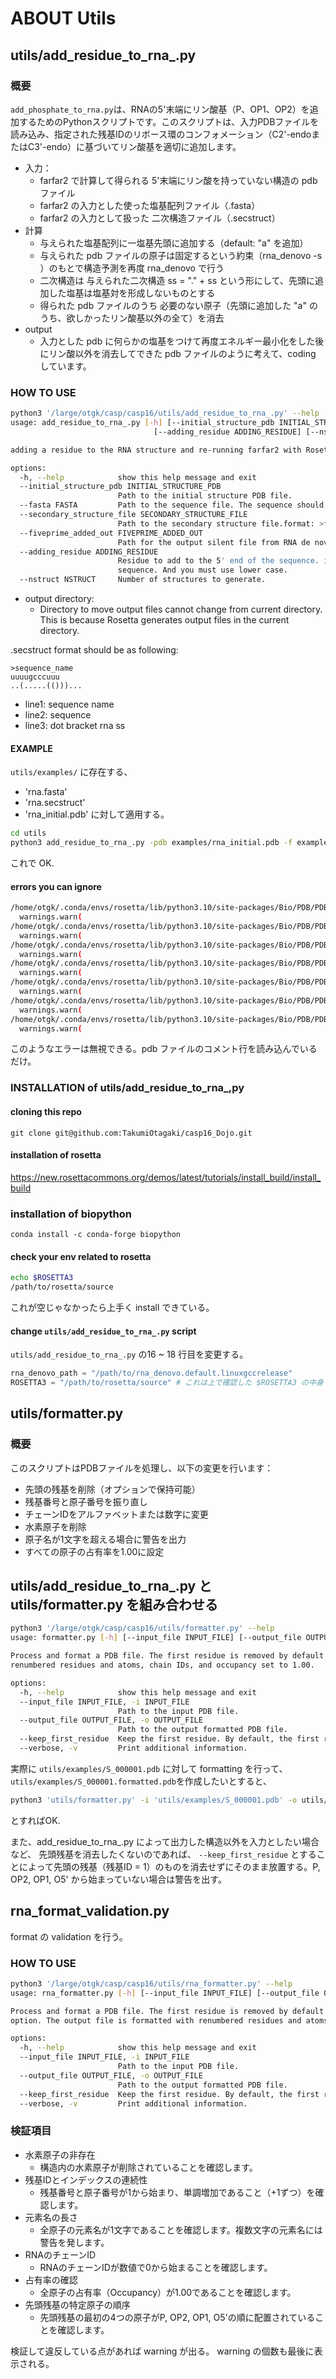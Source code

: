 # ABOUT Utils
## utils/add_residue_to_rna_.py
### 概要
`add_phosphate_to_rna.py`は、RNAの5'末端にリン酸基（P、OP1、OP2）を追加するためのPythonスクリプトです。このスクリプトは、入力PDBファイルを読み込み、指定された残基IDのリボース環のコンフォメーション（C2'-endoまたはC3'-endo）に基づいてリン酸基を適切に追加します。

- 入力：
    - farfar2 で計算して得られる 5'末端にリン酸を持っていない構造の pdb ファイル
    - farfar2 の入力とした使った塩基配列ファイル（.fasta）
    - farfar2 の入力として扱った 二次構造ファイル（.secstruct）
- 計算
    - 与えられた塩基配列に一塩基先頭に追加する（default: "a" を追加）
    - 与えられた pdb ファイルの原子は固定するという約束（rna_denovo -s ）のもとで構造予測を再度 rna_denovo で行う
    - 二次構造は 与えられた二次構造 ss = "." + ss という形にして、先頭に追加した塩基は塩基対を形成しないものとする
    - 得られた pdb ファイルのうち 必要のない原子（先頭に追加した "a" のうち、欲しかったリン酸基以外の全て）を消去
- output
    - 入力とした pdb に何らかの塩基をつけて再度エネルギー最小化をした後にリン酸以外を消去してできた pdb ファイルのように考えて、coding しています。



### HOW TO USE
```sh
python3 '/large/otgk/casp/casp16/utils/add_residue_to_rna_.py' --help
usage: add_residue_to_rna_.py [-h] [--initial_structure_pdb INITIAL_STRUCTURE_PDB] [--fasta FASTA] [--secondary_structure_file SECONDARY_STRUCTURE_FILE] [--fiveprime_added_out FIVEPRIME_ADDED_OUT]
                                [--adding_residue ADDING_RESIDUE] [--nstruct NSTRUCT] [--output_dir OUTPUT_DIR]

adding a residue to the RNA structure and re-running farfar2 with Rosetta, which enables us to predict the RNA tertiary structure with 5 prime phosphate.

options:
  -h, --help            show this help message and exit
  --initial_structure_pdb INITIAL_STRUCTURE_PDB
                        Path to the initial structure PDB file.
  --fasta FASTA         Path to the sequence file. The sequence should be in 'single' FASTA format.
  --secondary_structure_file SECONDARY_STRUCTURE_FILE
                        Path to the secondary structure file.format: >filename sequence secondary structure
  --fiveprime_added_out FIVEPRIME_ADDED_OUT
                        Path for the output silent file from RNA de novo.
  --adding_residue ADDING_RESIDUE
                        Residue to add to the 5' end of the sequence. if you want, you can add more than one residue. However, you should notice all the residues you selected will be attached to the 5' end of the
                        sequence. And you must use lower case.
  --nstruct NSTRUCT     Number of structures to generate.

```
-  output directory: 
    - Directory to move output files cannot change from current directory. This is because Rosetta generates output files in the current directory. 

.secstruct format should be as following:
```.secstruct
>sequence_name
uuuugcccuuu
..(.....(()))...
```
- line1: sequence name
- line2: sequence
- line3: dot bracket rna ss

#### EXAMPLE
`utils/examples/` に存在する、
- 'rna.fasta'
- 'rna.secstruct'
- 'rna_initial.pdb'
に対して適用する。

```sh
cd utils
python3 add_residue_to_rna_.py -pdb examples/rna_initial.pdb -f examples/rna.fasta -ss examples/rna.secstruct -o examples/rna.out -r a -n 2
```
これで OK.


#### errors you can ignore
```sh
/home/otgk/.conda/envs/rosetta/lib/python3.10/site-packages/Bio/PDB/PDBParser.py:388: PDBConstructionWarning: Ignoring unrecognized record '##Begi' at line 1904
  warnings.warn(
/home/otgk/.conda/envs/rosetta/lib/python3.10/site-packages/Bio/PDB/PDBParser.py:388: PDBConstructionWarning: Ignoring unrecognized record 'BINARY' at line 1905
  warnings.warn(
/home/otgk/.conda/envs/rosetta/lib/python3.10/site-packages/Bio/PDB/PDBParser.py:388: PDBConstructionWarning: Ignoring unrecognized record '##End ' at line 1906
  warnings.warn(
/home/otgk/.conda/envs/rosetta/lib/python3.10/site-packages/Bio/PDB/PDBParser.py:388: PDBConstructionWarning: Ignoring unrecognized record 'N_BS 5' at line 1907
  warnings.warn(
/home/otgk/.conda/envs/rosetta/lib/python3.10/site-packages/Bio/PDB/PDBParser.py:388: PDBConstructionWarning: Ignoring unrecognized record 'N_NWC ' at line 1908
  warnings.warn(
/home/otgk/.conda/envs/rosetta/lib/python3.10/site-packages/Bio/PDB/PDBParser.py:388: PDBConstructionWarning: Ignoring unrecognized record 'N_WC 1' at line 1909
  warnings.warn(
/home/otgk/.conda/envs/rosetta/lib/python3.10/site-packages/Bio/PDB/PDBParser.py:388: PDBConstructionWarning: Ignoring unrecognized record 'score ' at line 1910
  warnings.warn(
```
このようなエラーは無視できる。pdb ファイルのコメント行を読み込んでいるだけ。

### INSTALLATION of utils/add_residue_to_rna_,py
#### cloning this repo
```
git clone git@github.com:TakumiOtagaki/casp16_Dojo.git
```

#### installation of rosetta
https://new.rosettacommons.org/demos/latest/tutorials/install_build/install_build

### installation of biopython
```
conda install -c conda-forge biopython
```

#### check your env related to rosetta
```sh
echo $ROSETTA3
/path/to/rosetta/source
```
これが空じゃなかったら上手く install できている。

#### change `utils/add_residue_to_rna_.py` script
`utils/add_residue_to_rna_.py` の16 ~ 18 行目を変更する。

```py
rna_denovo_path = "/path/to/rna_denovo.default.linuxgccrelease"
ROSETTA3 = "/path/to/rosetta/source" # これは上で確認した $ROSETTA3 の中身
```


## utils/formatter.py
### 概要
このスクリプトはPDBファイルを処理し、以下の変更を行います：

- 先頭の残基を削除（オプションで保持可能）
- 残基番号と原子番号を振り直し
- チェーンIDをアルファベットまたは数字に変更
- 水素原子を削除
- 原子名が1文字を超える場合に警告を出力
- すべての原子の占有率を1.00に設定

## utils/add_residue_to_rna_.py と utils/formatter.py を組み合わせる
```sh
python3 '/large/otgk/casp/casp16/utils/formatter.py' --help
usage: formatter.py [-h] [--input_file INPUT_FILE] [--output_file OUTPUT_FILE] [--keep_first_residue] [--verbose]

Process and format a PDB file. The first residue is removed by default but can be kept with the --keep_first_residue option. The output file is formatted with
renumbered residues and atoms, chain IDs, and occupancy set to 1.00.

options:
  -h, --help            show this help message and exit
  --input_file INPUT_FILE, -i INPUT_FILE
                        Path to the input PDB file.
  --output_file OUTPUT_FILE, -o OUTPUT_FILE
                        Path to the output formatted PDB file.
  --keep_first_residue  Keep the first residue. By default, the first residue is removed.
  --verbose, -v         Print additional information.
```

実際に `utils/examples/S_000001.pdb` に対して formatting を行って、`utils/examples/S_000001.formatted.pdb`を作成したいとすると、
```sh
python3 'utils/formatter.py' -i 'utils/examples/S_000001.pdb' -o utils/examples/S_000001.formatted.pdb 
```
とすればOK.


また、add_residue_to_rna_.py によって出力した構造以外を入力としたい場合など、
先頭残基を消去したくないのであれば、
`--keep_first_residue` とすることによって先頭の残基（残基ID = 1）のものを消去せずにそのまま放置する。P, OP2, OP1, O5' から始まっていない場合は警告を出す。




## rna_format_validation.py
format の validation を行う。
### HOW TO USE
```sh
python3 '/large/otgk/casp/casp16/utils/rna_formatter.py' --help
usage: rna_formatter.py [-h] [--input_file INPUT_FILE] [--output_file OUTPUT_FILE] [--keep_first_residue] [--verbose]

Process and format a PDB file. The first residue is removed by default but can be kept with the --keep_first_residue
option. The output file is formatted with renumbered residues and atoms, chain IDs, and occupancy set to 1.00.

options:
  -h, --help            show this help message and exit
  --input_file INPUT_FILE, -i INPUT_FILE
                        Path to the input PDB file.
  --output_file OUTPUT_FILE, -o OUTPUT_FILE
                        Path to the output formatted PDB file.
  --keep_first_residue  Keep the first residue. By default, the first residue is removed.
  --verbose, -v         Print additional information.
```

### 検証項目
- 水素原子の非存在
  - 構造内の水素原子が削除されていることを確認します。
- 残基IDとインデックスの連続性
  - 残基番号と原子番号が1から始まり、単調増加であること（+1ずつ）を確認します。
- 元素名の長さ
  - 全原子の元素名が1文字であることを確認します。複数文字の元素名には警告を発します。
- RNAのチェーンID
  - RNAのチェーンIDが数値で0から始まることを確認します。
- 占有率の確認
  - 全原子の占有率（Occupancy）が1.00であることを確認します。
- 先頭残基の特定原子の順序
  - 先頭残基の最初の4つの原子がP, OP2, OP1, O5'の順に配置されていることを確認します。

検証して違反している点があれば warning が出る。
warning の個数も最後に表示される。